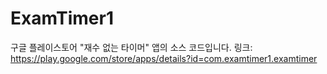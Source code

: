 # ExamTimer1
구글 플레이스토어 "재수 없는 타이머" 앱의 소스 코드입니다.
링크: https://play.google.com/store/apps/details?id=com.examtimer1.examtimer
